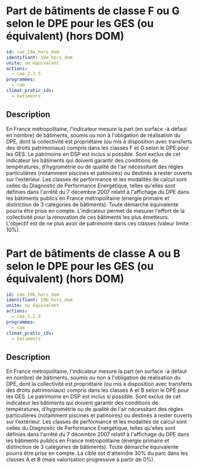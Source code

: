 # Part de bâtiments de classe F ou G selon le DPE pour les GES (ou équivalent) (hors DOM)
```yaml
id: cae_19a_hors_dom
identifiant: 19a_hors_dom
unite: ou équivalent
actions:
  - cae_2.2.5
programmes:
  - cae
climat_pratic_ids:
  - batiments
```
## Description
En France métropolitaine, l'indicateur mesure la part (en surface -à défaut en nombre) de bâtiments, soumis ou non à l'obligation de réalisation du DPE,  dont la collectivité est propriétaire (ou mis à disposition avec transferts des droits patrimoniaux) compris dans les classes F et G selon le DPE pour les GES. Le patrimoine en DSP est inclus si possible.  Sont exclus de cet indicateur les bâtiments qui doivent garantir des conditions de températures, d'hygrométrie ou de qualité de l'air nécessitant des règles particulières (notamment piscines et patinoires) ou destinés à rester ouverts sur l'extérieur. Les classes de performance et les modalités de calcul sont celles du Diagnostic de Performance Energétique, telles qu'elles sont définies dans l'arrêté du 7 décembre 2007 relatif à l'affichage du DPE dans les bâtiments publics en France métropolitaine (énergie primaire et distinction de 3 catégories de bâtiments). Toute démarche équivalente pourra être prise en compte. L'indicateur permet de mesurer l'effort de la collectivité pour la rénovation de ces bâtiments les plus émetteurs. L'objectif est de ne plus avoir de patrimoine dans ces classes (valeur limite : 10%).




# Part de bâtiments de classe A ou B selon le DPE pour les GES (ou équivalent)  (hors DOM)
```yaml
id: cae_19b_hors_dom
identifiant: 19b_hors_dom
unite: ou équivalent
actions:
  - cae_2.2.5
programmes:
  - cae
climat_pratic_ids:
  - batiments
```
## Description
En France métropolitaine, l'indicateur mesure la part (en surface -à défaut en nombre) de bâtiments, soumis ou non à l'obligation de réalisation du DPE, dont la collectivité est propriétaire (ou mis à disposition avec transferts des droits patrimoniaux) compris dans les classes A et B selon le DPE pour les GES. Le patrimoine en DSP est inclus si possible.  Sont exclus de cet indicateur les bâtiments qui doivent garantir des conditions de températures, d'hygrométrie ou de qualité de l'air nécessitant des règles particulières (notamment piscines et patinoires) ou destinés à rester ouverts sur l'extérieur. Les classes de performance et les modalités de calcul sont celles du Diagnostic de Performance Energétique, telles qu'elles sont définies dans l'arrêté du 7 décembre 2007 relatif à l'affichage du DPE dans les bâtiments publics en France métropolitaine (énergie primaire et distinction de 3 catégories de bâtiments). Toute démarche équivalente pourra être prise en compte. La cible est d'atteindre 30% du parc dans les classes A et B (mais valorisation progressive à partir de 0%).




